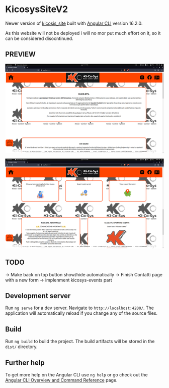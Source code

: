 # KicosysSiteV2

Newer version of [kicosis_site](https://github.com/MarieCMDM/Kicosys_site) built with [Angular CLI](https://github.com/angular/angular-cli) version 16.2.0.

As this website will not be deployed i will no mor put much effort on it, so it can be considered disocntinued.
## PREVIEW
![Alt text](./preview/Screenshot%20from%202023-08-19%2017-05-06.png "Home")

![Alt text](./preview/Screenshot%20from%202023-08-19%2017-06-05.png "Home2")
## TODO
-> Make back on top button show/hide automatically
-> Finish Contatti page with a new form
-> implenment kicosys-events part

## Development server

Run `ng serve` for a dev server. Navigate to `http://localhost:4200/`. The application will automatically reload if you change any of the source files.

## Build

Run `ng build` to build the project. The build artifacts will be stored in the `dist/` directory.

## Further help

To get more help on the Angular CLI use `ng help` or go check out the [Angular CLI Overview and Command Reference](https://angular.io/cli) page.
